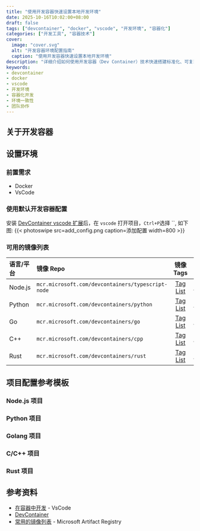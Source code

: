 ```yaml
---
title: "使用开发容器快速设置本地开发环境"
date: 2025-10-16T10:02:00+08:00
draft: false
tags: ["devcontainer", "docker", "vscode", "开发环境", "容器化"]
categories: ["开发工具", "容器技术"]
cover:
  image: "cover.svg"
  alt: "开发容器环境配置指南"
  caption: "使用开发容器快速设置本地开发环境"
description: "详细介绍如何使用开发容器（Dev Container）技术快速搭建标准化、可复现的开发环境，提升团队协作效率"
keywords:
- devcontainer
- docker
- vscode
- 开发环境
- 容器化开发
- 环境一致性
- 团队协作
---
```

## 关于开发容器

## 设置环境
### 前置需求
- Docker
- VsCode
### 使用默认开发容器配置
安装 [DevContainer vscode 扩展](https://marketplace.visualstudio.com/items?itemName=ms-vscode-remote.remote-containers)后，在 `vscode` 打开项目，`Ctrl+P`选择 ``, 如下图:
{{< photoswipe src=add_config.png caption=添加配置 width=800 >}}

### 可用的镜像列表
|语言/平台|镜像 Repo|镜像 Tags|使用说明|
|:----|:---|:----:|:---:|
|Node.js|`mcr.microsoft.com/devcontainers/typescript-node`|[Tag List](https://mcr.microsoft.com/v2/devcontainers/typescript-node/tags/list)|[About](https://mcr.microsoft.com/en-us/artifact/mar/devcontainers/typescript-node/about)|
|Python|`mcr.microsoft.com/devcontainers/python`|[Tag List](https://mcr.microsoft.com/v2/devcontainers/python/tags/list)|[About](https://mcr.microsoft.com/en-us/artifact/mar/devcontainers/python/about)|
|Go|`mcr.microsoft.com/devcontainers/go`|[Tag List](https://mcr.microsoft.com/v2/devcontainers/go/tags/list)|[About](https://mcr.microsoft.com/en-us/artifact/mar/devcontainers/go/about)|
|C++|`mcr.microsoft.com/devcontainers/cpp`|[Tag List](https://mcr.microsoft.com/v2/devcontainers/cpp/tags/list)|[About](https://mcr.microsoft.com/en-us/artifact/mar/devcontainers/cpp/about)|
|Rust|`mcr.microsoft.com/devcontainers/rust`|[Tag List](https://mcr.microsoft.com/v2/devcontainers/rust/tags/list)|[About](https://mcr.microsoft.com/en-us/artifact/mar/devcontainers/rust/about)|

## 项目配置参考模板
### Node.js 项目
### Python 项目
### Golang 项目
### C/C++ 项目
### Rust 项目

## 参考资料
- [在容器中开发](https://code.visualstudio.com/docs/devcontainers/containers) - VsCode
- [DevContainer](https://containers.dev/)
- [常用的镜像列表](https://mcr.microsoft.com/en-us/catalog?search=DevContainer&type=partial) - Microsoft Artifact Registry